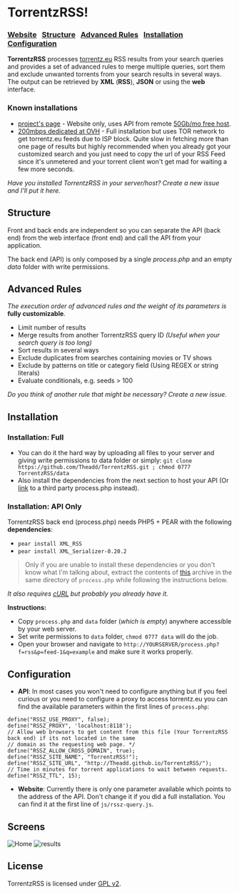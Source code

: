 TorrentzRSS!
===========
### [Website](http://theadd.github.io/TorrentzRSS/) &nbsp; [Structure](#structure) &nbsp; [Advanced Rules](#advanced-rules) &nbsp; [Installation](#installation) &nbsp; [Configuration](#configuration)

**TorrentzRSS** processes [torrentz.eu](http://www.torrentz.eu) RSS results from your search queries and provides a set of advanced rules to merge multiple queries, sort them and exclude unwanted torrents from your search results in several ways. The output can be retrieved by **XML** (**RSS**), **JSON** or using the **web** interface.

### Known installations
* [project's page](http://Theadd.github.io/TorrentzRSS/) - Website only, uses API from remote [50Gb/mo free host](http://mation.byethost15.com/).
* [200mbps dedicated at OVH](http://Theadd.github.io/TorrentzRSS/) - Full installation but uses TOR network to get torrentz.eu feeds due to ISP block. Quite slow in fetching more than one page of results but highly recommended when you already got your customized search and you just need to copy the url of your RSS Feed since it's unmetered and your torrent client won't get mad for waiting a few more seconds.

*Have you installed TorrentzRSS in your server/host? Create a new issue and I'll put it here.*

## Structure
Front and back ends are independent so you can separate the API (back end) from the web interface (front end) and call the API from your application.

The back end (API) is only composed by a single *process.php* and an empty *data* folder with write permissions.

## Advanced Rules
*The execution order of advanced rules and the weight of its parameters is* **fully customizable**.
* Limit number of results
* Merge results from another TorrentzRSS query ID *(Useful when your search query is too long)*
* Sort results in several ways
* Exclude duplicates from searches containing movies or TV shows
* Exclude by patterns on title or category field (Using REGEX or string literals)
* Evaluate conditionals, e.g. seeds > 100

*Do you think of another rule that might be necessary? Create a new issue.*

## Installation
### Installation: Full
* You can do it the hard way by uploading all files to your server and giving write permissions to data folder or simply: `git clone https://github.com/Theadd/TorrentzRSS.git ; chmod 0777 TorrentzRSS/data`
* Also install the dependencies from the next section to host your API (Or [link](#configuration) to a third party process.php instead).

### Installation: API Only
TorrentzRSS back end (process.php) needs PHP5 + PEAR with the following **dependencies**:
* `pear install XML_RSS`
* `pear install XML_Serializer-0.20.2`

> Only if you are unable to install these dependencies or you don't know what I'm talking about, extract the contents of [this](http://37.187.9.5/public/dependencies.zip) archive in the same directory of `process.php` while following the instructions below.

*It also requires [cURL](http://curl.haxx.se/download.html) but probably you already have it.*

**Instructions:**
* Copy `process.php` and `data` folder (*which is empty*) anywhere accessible by your web server.
* Set write permissions to `data` folder, `chmod 0777 data` will do the job.
* Open your browser and navigate to `http://YOURSERVER/process.php?f=rss&p=feed-1&q=example` and make sure it works properly.

## Configuration
* **API**: In most cases you won't need to configure anything but if you feel curious or you need to configure a proxy to access torrentz.eu you can find the available parameters within the first lines of `process.php`:
```
define("RSSZ_USE_PROXY", false);
define("RSSZ_PROXY", 'localhost:8118');
// Allow web browsers to get content from this file (Your TorrentzRSS back end) if its not located in the same
// domain as the requesting web page. */
define("RSSZ_ALLOW_CROSS_DOMAIN", true);
define("RSSZ_SITE_NAME", "TorrentzRSS!");
define("RSSZ_SITE_URL", "http://Theadd.github.io/TorrentzRSS/");
// Time in minutes for torrent applications to wait between requests.
define("RSSZ_TTL", 15);
 ```
* **Website**: Currently there is only one parameter available which points to the address of the API. Don't change it if you did a full installation. You can find it at the first line of `js/rssz-query.js`.

## Screens
<img src="http://37.187.9.5/public/TorrentzRSS_home.png" title="Home"/>
<img src="http://37.187.9.5/public/TorrentzRSS_results.png" title="results"/>

## License
TorrentzRSS is licensed under [GPL v2](https://github.com/Theadd/TorrentzRSS/blob/master/LICENSE).
